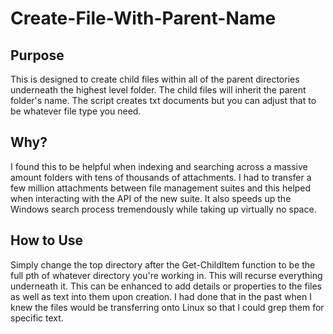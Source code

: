# Create-File-With-Parent-Name

## Purpose
This is designed to create child files within all of the parent directories underneath the highest level folder. The child files will inherit the parent folder's name. The script creates txt documents but you can adjust that to be whatever file type you need.

## Why?
I found this to be helpful when indexing and searching across a massive amount folders with tens of thousands of attachments. I had to transfer a few million attachments between file management suites and this helped when interacting with the API of the new suite. It also speeds up the Windows search process tremendously while taking up virtually no space.

## How to Use
Simply change the top directory after the Get-ChildItem function to be the full pth of whatever directory you're working in. This will recurse everything underneath it.
This can be enhanced to add details or properties to the files as well as text into them upon creation. I had done that in the past when I knew the files would be transferring onto Linux so that I could grep them for specific text.
